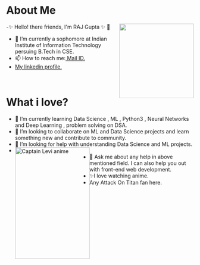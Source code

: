  <h1> About Me</h1>
 <p title=About Me>
-✨ Hello! there friends, I'm RAJ Gupta ✨ 👋 
<img align="right" width="200" height="200" src="https://media.giphy.com/media/izpzl6hlH0cQjGTqfp/giphy.gif">     
 <ul>
<li>🔭 I’m currently a sophomore at Indian Institute of Information Technology persuing B.Tech in CSE. </li>
<li> 📫 How to reach me:<a href="rajmanmauji@gmail.com"> Mail ID. </a></li>
 <li> <a href="https://www.linkedin.com/in/raj-gupta-8a2a95194"> My linkedin profile. </a></li>
 </p> 
 </ul>
 
 <br>
 <h1> What i love?</h1>
        <p title=What i love?>
 
 <ul>
<li>  🌱 I’m currently learning Data Science , ML , Python3 , Neural Networks and Deep Learning , problem solving on DSA. </li> 
<li> 👯 I’m looking to collaborate on ML and Data Science projects and learn something new and contribute to community. </li> 
<li>  🤔 I’m looking for help with understanding Data Science and  ML projects.<li> <img src="https://media.giphy.com/media/88R16x6lz7iP6/giphy.gif" alt="Captain Levi anime" style="float:left;width:200;height:300;">
<li>  💬 Ask me about any help in above mentioned field. I can also help you out with front-end web development.</li>
  <li> ✨I love watching anime. </li> 
   <li>  Any Attack On Titan fan here.</li>
</ul>
</p>

<br>

 <br>  
  

